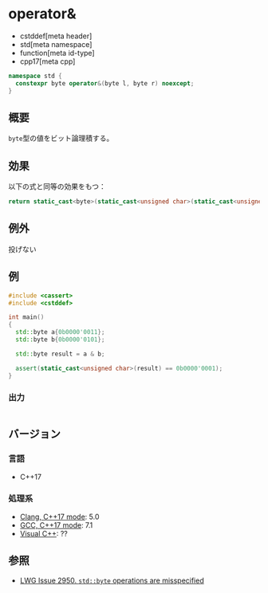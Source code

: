 # operator&
* cstddef[meta header]
* std[meta namespace]
* function[meta id-type]
* cpp17[meta cpp]

```cpp
namespace std {
  constexpr byte operator&(byte l, byte r) noexcept;
}
```

## 概要
`byte`型の値をビット論理積する。


## 効果
以下の式と同等の効果をもつ：

```cpp
return static_cast<byte>(static_cast<unsigned char>(static_cast<unsigned int>(l) & static_cast<unsigned int>(r)));
```


## 例外
投げない


## 例
```cpp example
#include <cassert>
#include <cstddef>

int main()
{
  std::byte a{0b0000'0011};
  std::byte b{0b0000'0101};

  std::byte result = a & b;

  assert(static_cast<unsigned char>(result) == 0b0000'0001);
}
```

### 出力
```
```

## バージョン
### 言語
- C++17

### 処理系
- [Clang, C++17 mode](/implementation.md#clang): 5.0
- [GCC, C++17 mode](/implementation.md#gcc): 7.1
- [Visual C++](/implementation.md#visual_cpp): ??


## 参照
- [LWG Issue 2950. `std::byte` operations are misspecified](https://wg21.cmeerw.net/lwg/issue2950)
